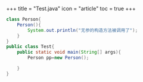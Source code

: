 +++
title = "Test.java"
icon = "article"
toc = true
+++
``` java
class Person{
    Person(){
        System.out.println("无参的构造方法被调用了");
    }
}
public class Test{
    public static void main(String[] args){
        Person pp=new Person();

    }
}
```